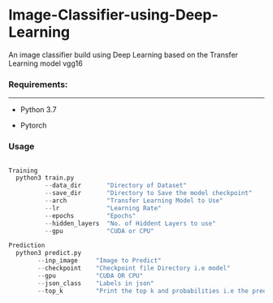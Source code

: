 # Image-Classifier-using-Deep-Learning
An image classifier build using Deep Learning based on the Transfer Learning model vgg16

### Requirements:
***
* Python 3.7

* Pytorch

### Usage

```python

Training
  python3 train.py
          --data_dir       "Directory of Dataset"
          --save_dir       "Directory to Save the model checkpoint"
          --arch           "Transfer Learning Model to Use"
          --lr             "Learning Rate"
          --epochs         "Epochs"
          --hidden_layers  "No. of Hiddent Layers to use"
          --gpu            "CUDA or CPU"

Prediction
  python3 predict.py
        --inp_image     "Image to Predict"
        --checkpoint    "Checkpoint file Directory i.e model"
        --gpu           "CUDA OR CPU"
        --json_class    "Labels in json"
        --top_k         "Print the top k and probabilities i.e the prediction"

```


